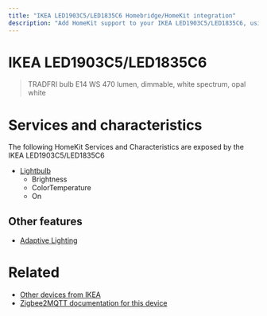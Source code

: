```yaml
---
title: "IKEA LED1903C5/LED1835C6 Homebridge/HomeKit integration"
description: "Add HomeKit support to your IKEA LED1903C5/LED1835C6, using Homebridge, Zigbee2MQTT and homebridge-z2m."
---
```

<!---
This file has been GENERATED using src/docgen/docgen.ts
DO NOT EDIT THIS FILE MANUALLY!
-->
# IKEA LED1903C5/LED1835C6
> TRADFRI bulb E14 WS 470 lumen, dimmable, white spectrum, opal white


# Services and characteristics
The following HomeKit Services and Characteristics are exposed by
the IKEA LED1903C5/LED1835C6

* [Lightbulb](../../light.md)
  * Brightness
  * ColorTemperature
  * On


## Other features
* [Adaptive Lighting](../../light.md)


# Related
* [Other devices from IKEA](../index.md#ikea)
* [Zigbee2MQTT documentation for this device](https://www.zigbee2mqtt.io/devices/LED1903C5_LED1835C6.html)